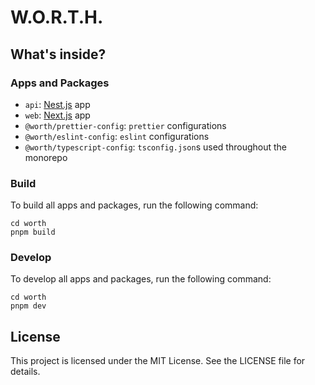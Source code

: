 # W.O.R.T.H.

## What's inside?

### Apps and Packages

- `api`: [Nest.js](https://nestjs.com/) app
- `web`: [Next.js](https://nextjs.org/) app
- `@worth/prettier-config`: `prettier` configurations
- `@worth/eslint-config`: `eslint` configurations
- `@worth/typescript-config`: `tsconfig.json`s used throughout the monorepo

### Build

To build all apps and packages, run the following command:

```
cd worth
pnpm build
```

### Develop

To develop all apps and packages, run the following command:

```
cd worth
pnpm dev
```

## License
This project is licensed under the MIT License. See the LICENSE file for details.
